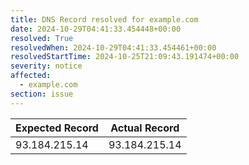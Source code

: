 ```yaml
---
title: DNS Record resolved for example.com
date: 2024-10-29T04:41:33.454448+00:00
resolved: True
resolvedWhen: 2024-10-29T04:41:33.454461+00:00
resolvedStartTime: 2024-10-25T21:09:43.191474+00:00
severity: notice
affected:
  - example.com
section: issue
---
```


| Expected Record  | Actual Record  |
|------------------|----------------|
| 93.184.215.14 | 93.184.215.14 |
